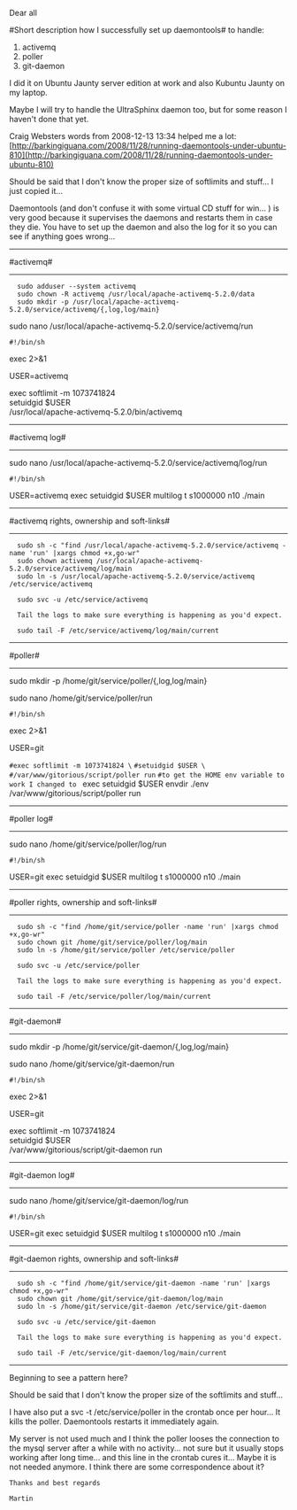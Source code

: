 Dear all

#Short description how I successfully set up daemontools#
 to handle:

1. activemq
2. poller
3. git-daemon



I did it on Ubuntu Jaunty server edition at work and also Kubuntu Jaunty on my laptop.

Maybe I will try to handle the UltraSphinx daemon too, but for some reason I haven't done that yet.

Craig Websters words from 2008-12-13 13:34 helped me a lot:
[http://barkingiguana.com/2008/11/28/running-daemontools-under-ubuntu-810](http://barkingiguana.com/2008/11/28/running-daemontools-under-ubuntu-810)
   
Should be said that I don't know the proper size of softlimits and stuff... 
I just copied it...

Daemontools (and don't confuse it with some virtual CD stuff for win... ) is very good 
because it supervises the daemons and restarts them in case they die. 
You have to set up the daemon and also the log for it so you can see if anything goes wrong...


**************************************
#activemq#
**************************************

      sudo adduser --system activemq
      sudo chown -R activemq /usr/local/apache-activemq-5.2.0/data
      sudo mkdir -p /usr/local/apache-activemq-5.2.0/service/activemq/{,log,log/main}

sudo nano /usr/local/apache-activemq-5.2.0/service/activemq/run

`#!/bin/sh` 

exec 2>&1

USER=activemq

exec softlimit -m 1073741824 \
setuidgid $USER \
/usr/local/apache-activemq-5.2.0/bin/activemq


******************************************
#activemq log#
******************************************

sudo nano /usr/local/apache-activemq-5.2.0/service/activemq/log/run

`#!/bin/sh`

USER=activemq
exec setuidgid $USER multilog t s1000000 n10 ./main

***********************************************************************
#activemq rights, ownership and soft-links#
***********************************************************************

      sudo sh -c "find /usr/local/apache-activemq-5.2.0/service/activemq -name 'run' |xargs chmod +x,go-wr"
      sudo chown activemq /usr/local/apache-activemq-5.2.0/service/activemq/log/main
      sudo ln -s /usr/local/apache-activemq-5.2.0/service/activemq /etc/service/activemq

      sudo svc -u /etc/service/activemq

      Tail the logs to make sure everything is happening as you'd expect.

      sudo tail -F /etc/service/activemq/log/main/current


************************************
#poller#
************************************

sudo mkdir -p /home/git/service/poller/{,log,log/main}

sudo nano    /home/git/service/poller/run

`#!/bin/sh`

exec 2>&1

USER=git

`#exec softlimit -m 1073741824 \`
`#setuidgid $USER \`
`#/var/www/gitorious/script/poller run`
`#to get the HOME env variable to work I changed to `
exec setuidgid $USER envdir ./env /var/www/gitorious/script/poller run


****************************************
#poller log#
****************************************

sudo nano      /home/git/service/poller/log/run

`#!/bin/sh`

USER=git
exec setuidgid $USER multilog t s1000000 n10 ./main


*********************************************************************
#poller rights, ownership and soft-links#
*********************************************************************


      sudo sh -c "find /home/git/service/poller -name 'run' |xargs chmod +x,go-wr"
      sudo chown git /home/git/service/poller/log/main
      sudo ln -s /home/git/service/poller /etc/service/poller

      sudo svc -u /etc/service/poller

      Tail the logs to make sure everything is happening as you'd expect.

      sudo tail -F /etc/service/poller/log/main/current


****************************************
#git-daemon#
****************************************

sudo mkdir -p /home/git/service/git-daemon/{,log,log/main}

sudo nano    /home/git/service/git-daemon/run

`#!/bin/sh`

exec 2>&1

USER=git

exec softlimit -m 1073741824 \
setuidgid $USER \
/var/www/gitorious/script/git-daemon run


********************************************
#git-daemon log#
********************************************

sudo nano      /home/git/service/git-daemon/log/run

`#!/bin/sh`

USER=git
exec setuidgid $USER multilog t s1000000 n10 ./main

*************************************************************************
#git-daemon rights, ownership and soft-links#
*************************************************************************

      sudo sh -c "find /home/git/service/git-daemon -name 'run' |xargs chmod +x,go-wr"
      sudo chown git /home/git/service/git-daemon/log/main
      sudo ln -s /home/git/service/git-daemon /etc/service/git-daemon

      sudo svc -u /etc/service/git-daemon

      Tail the logs to make sure everything is happening as you'd expect.

      sudo tail -F /etc/service/git-daemon/log/main/current
***************************************************************
Beginning to see a pattern here? 

Should be said that I don't know the proper size of the softlimits and stuff... 

I have also put a 
svc -t /etc/service/poller
in the crontab once per hour... 
It kills the poller. Daemontools restarts it immediately again.

My server is not used much and I think the poller looses the connection to the 
mysql server after a while with no activity... not sure but it usually stops working 
after long time... and this line in the crontab cures it... 
Maybe it is not needed anymore. I think there are some correspondence about it?
 
`Thanks and best regards`

`Martin`
